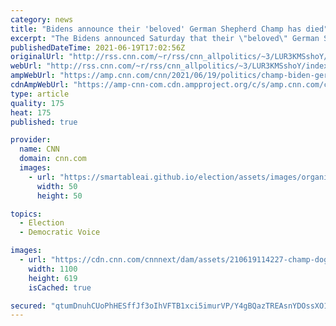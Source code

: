 ```yaml
---
category: news
title: "Bidens announce their 'beloved' German Shepherd Champ has died"
excerpt: "The Bidens announced Saturday that their \"beloved\" German Shepherd Champ has died.\n    \n"
publishedDateTime: 2021-06-19T17:02:56Z
originalUrl: "http://rss.cnn.com/~r/rss/cnn_allpolitics/~3/LUR3KMSshoY/index.html"
webUrl: "http://rss.cnn.com/~r/rss/cnn_allpolitics/~3/LUR3KMSshoY/index.html"
ampWebUrl: "https://amp.cnn.com/cnn/2021/06/19/politics/champ-biden-german-shepherd-dog-dies/index.html"
cdnAmpWebUrl: "https://amp-cnn-com.cdn.ampproject.org/c/s/amp.cnn.com/cnn/2021/06/19/politics/champ-biden-german-shepherd-dog-dies/index.html"
type: article
quality: 175
heat: 175
published: true

provider:
  name: CNN
  domain: cnn.com
  images:
    - url: "https://smartableai.github.io/election/assets/images/organizations/cnn.com-50x50.jpg"
      width: 50
      height: 50

topics:
  - Election
  - Democratic Voice

images:
  - url: "https://cdn.cnn.com/cnnnext/dam/assets/210619114227-champ-dog-joe-biden-02-24-2021-super-tease.jpg"
    width: 1100
    height: 619
    isCached: true

secured: "qtumDnuhCUoPhHESffJf3oIhVFTB1xci5imurVP/Y4gBQazTREAsnYDOssXO1x5/FwB0jaUJ9pS+cnntRNoV+AkPZ+DEAOfVuoNG9sHOEDC4SWBa+zu1f1pDvsnCMvLKW4Ewj5lm/vdzprk9rcI2dr5pBef/TaxLAw567QHoX6yU3FJGWL/nilb73ob7u18ugcXnyx592JqdMVGXv/KWa7TJqjYBJxfe3tvOK+weV5KQzJERG1ITxM4UN5889CX73kyUW99hJr2BdMy3WISGZiNBSlZ+bXfQydaw0irXZRFxVrUY5rfgXA11QYYMK7dXak9QUNSraLjrPSgMLKCsj1Xu5w3fPJLwOLjuhMvigfQ=;nl9PFagi7G+I8ftj3pLWSw=="
---
```


